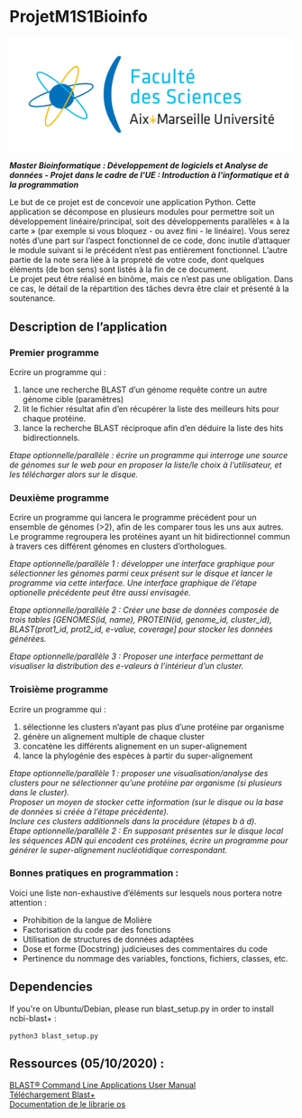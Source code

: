 # ProjetM1S1Bioinfo

![Logo](data/photos/logo.png)

***Master Bioinformatique : Développement de logiciels et Analyse de données - Projet dans le cadre de l'UE : Introduction à l'informatique et à la programmation***


Le but de ce projet est de concevoir une application Python. Cette application se décompose en plusieurs modules pour permettre soit un développement linéaire/principal, soit des développements parallèles « à la carte » (par exemple si vous bloquez - ou avez fini - le linéaire). Vous serez notés d’une part sur l’aspect fonctionnel de ce code, donc inutile d’attaquer le module suivant si le précédent n’est pas entièrement fonctionnel. L’autre partie de la note sera liée à la propreté de votre code, dont quelques éléments (de bon sens) sont listés à la fin de ce document. <br>
Le projet peut être réalisé en binôme, mais ce n’est pas une obligation. Dans ce cas, le détail de la répartition des tâches devra être clair et présenté à la soutenance.

## Description de l’application

### Premier programme

Ecrire un programme qui : <br>
1.	lance une recherche BLAST d’un génome requête contre un autre génome cible (paramètres)<br>
2.	lit le fichier résultat afin d’en récupérer la liste des meilleurs hits pour chaque protéine.<br>
3.	lance la recherche BLAST réciproque afin d’en déduire la liste des hits bidirectionnels.<br>

*Etape optionnelle/parallèle : écrire un programme qui interroge une source de génomes sur le web pour en proposer la liste/le choix à l’utilisateur, et les télécharger alors sur le disque.*

### Deuxième programme
Ecrire un programme qui lancera le programme précédent pour un ensemble de génomes (>2), afin de les comparer tous les uns aux autres.<br>
Le programme regroupera les protéines ayant un hit bidirectionnel commun à travers ces différent génomes en clusters d’orthologues.<br>

*Etape optionnelle/parallèle 1 : développer une interface graphique pour sélectionner les génomes parmi ceux présent sur le disque et lancer le programme via cette interface. Une interface graphique de l’étape optionelle précédente peut être aussi envisagée.* <br>

*Etape optionnelle/parallèle 2 : Créer une base de données composée de trois tables [GENOMES(id, name), PROTEIN(id, genome_id, cluster_id), BLAST(prot1_id, prot2_id, e-value, coverage] pour stocker les données générées.*<br>

*Etape optionnelle/parallèle 3 : Proposer une interface permettant de visualiser la distribution des e-valeurs à l’intérieur d’un cluster.*<br>

### Troisième programme
Ecrire un programme qui : <br>
1.	sélectionne les clusters n’ayant pas plus d’une protéine par organisme<br>
2.	génère un alignement multiple de chaque cluster<br>
3.	concatène les différents alignement en un super-alignement<br>
4.	lance la phylogénie des espèces à partir du super-alignement<br>

*Etape optionnelle/parallèle 1 : proposer une visualisation/analyse des clusters pour ne sélectionner qu’une protéine par organisme (si plusieurs dans le cluster).<br>
Proposer un moyen de stocker cette information (sur le disque ou la base de données si créée à l’étape précédente).<br>
Inclure ces clusters additionnels dans la procédure (étapes b à d).*<br>
*Etape optionnelle/parallèle 2 : En supposant présentes sur le disque local les séquences ADN qui encodent ces protéines, écrire un programme pour générer le super-alignement nucléotidique correspondant.*<br>


### Bonnes pratiques en programmation : 
Voici une liste non-exhaustive d’éléments sur lesquels nous portera notre attention : <br>
- Prohibition de la langue de Molière<br>
-	Factorisation du code par des fonctions<br>
-	Utilisation de structures de données adaptées<br>
-	Dose et forme (Docstring) judicieuses des commentaires du code<br>
-	Pertinence du nommage des variables, fonctions, fichiers, classes, etc.<br>

## Dependencies
If you're on Ubuntu/Debian, please run blast_setup.py in order to install ncbi-blast+ : 
```console
python3 blast_setup.py
```

## Ressources (05/10/2020) :
[BLAST® Command Line Applications User Manual](https://www.ncbi.nlm.nih.gov/books/NBK279690/) <br>
[Téléchargement Blast+](https://ftp.ncbi.nlm.nih.gov/blast/executables/blast+/LATEST/) <br>
[Documentation de le librarie os](https://docs.python.org/fr/3/library/os.html) <br>

